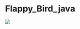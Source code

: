 # Flappy_Bird_java
![](https://media.discordapp.net/attachments/1084071570567335956/1087697761358598154/image.png?width=590&height=533)